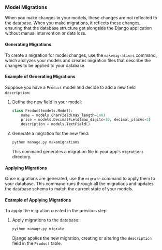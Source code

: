 ### Model Migrations

When you make changes in your models, these changes are not reflected to the database. When you make migrations, it reflects these changes, ensuring that the database structure get alongside the Django application without manual intervention or data loss.

#### Generating Migrations

To create a migration for model changes, use the `makemigrations` command, which analyzes your models and creates migration files that describe the changes to be applied to your database.

#### Example of Generating Migrations

Suppose you have a `Product` model and decide to add a new field `description`:

1. Define the new field in your model:

   ```python
   class Product(models.Model):
       name = models.CharField(max_length=100)
       price = models.DecimalField(max_digits=10, decimal_places=2)
       description = models.TextField()
   ```

2. Generate a migration for the new field:
   ```bash
   python manage.py makemigrations
   ```
   This command generates a migration file in your app's `migrations` directory.

#### Applying Migrations

Once migrations are generated, use the `migrate` command to apply them to your database. This command runs through all the migrations and updates the database schema to match the current state of your models.

#### Example of Applying Migrations

To apply the migration created in the previous step:

1. Apply migrations to the database:
   ```bash
   python manage.py migrate
   ```
   Django applies the new migration, creating or altering the `description` field in the `Product` table.
